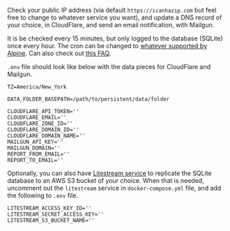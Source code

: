 Check your public IP address (via default `https://icanhazip.com` but feel free to change to whatever service you want), and update a DNS record of your choice, in CloudFlare, and send an email notification, with Mailgun.

It is be checked every 15 minutes, but only logged to the database (SQLite) once every hour. The cron can be changed to [whatever supported by Alpine](https://wiki.alpinelinux.org/wiki/Cron). Can also check out [this FAQ](https://wiki.alpinelinux.org/wiki/Alpine_Linux:FAQ#Why_don't_my_cron_jobs_run?).

`.env` file should look like below with the data pieces for CloudFlare and Mailgun.

```
TZ=America/New_York

DATA_FOLDER_BASEPATH=/path/to/persistent/data/folder

CLOUDFLARE_API_TOKEN=''
CLOUDFLARE_EMAIL=''
CLOUDFLARE_ZONE_ID=''
CLOUDFLARE_DOMAIN_ID=''
CLOUDFLARE_DOMAIN_NAME=''
MAILGUN_API_KEY=''
MAILGUN_DOMAIN=''
REPORT_FROM_EMAIL=''
REPORT_TO_EMAIL=''
```

Optionally, you can also have [Litestream service](https://litestream.io/guides/docker/) to replicate the SQLite database to an AWS S3 bucket of your choice. When that is needed, uncomment out the `litestream` service in `docker-compose.yml` file, and add the following to `.env` file.

```
LITESTREAM_ACCESS_KEY_ID=''
LITESTREAM_SECRET_ACCESS_KEY=''
LITESTREAM_S3_BUCKET_NAME=''
```
